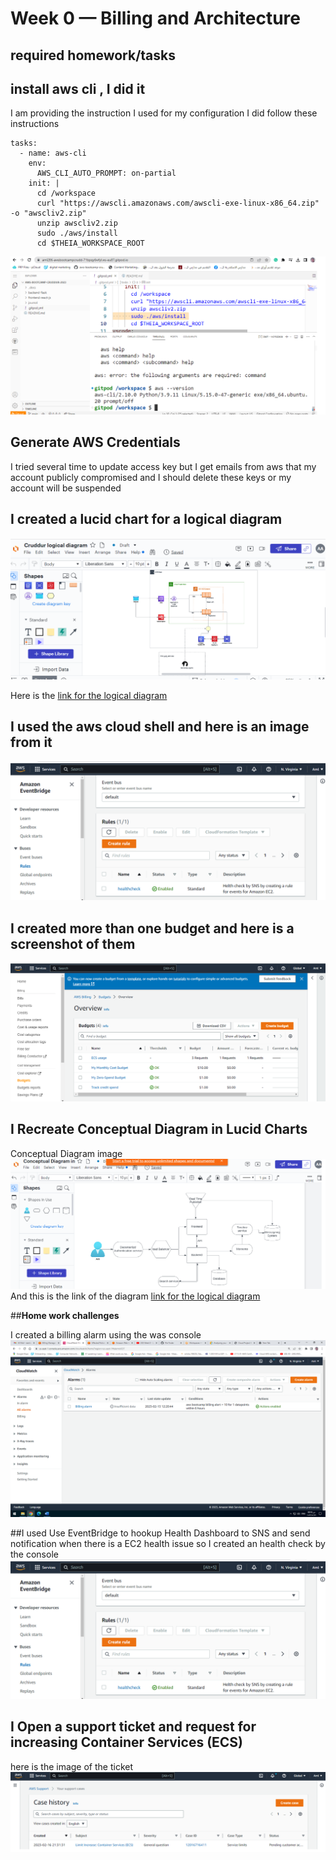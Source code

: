 # Week 0 — Billing and Architecture
## required homework/tasks
## install aws cli , I did it
I am providing the instruction I used for my configuration
I did follow these instructions

```
tasks:
  - name: aws-cli
    env:
      AWS_CLI_AUTO_PROMPT: on-partial
    init: |
      cd /workspace
      curl "https://awscli.amazonaws.com/awscli-exe-linux-x86_64.zip" -o "awscliv2.zip"
      unzip awscliv2.zip
      sudo ./aws/install
      cd $THEIA_WORKSPACE_ROOT
  ```
  ![gitpod aws cli installed image](assets/aws_cli.png)
## Generate AWS Credentials	
I tried several time to update access key but I get emails from aws that my account publicly compromised 
and I should delete these keys or my account will be suspended


##  I created a lucid chart for a logical diagram 
![logical digram image](assets/logical%20diagram.png)

 Here is the [link for the logical diagram](https://lucid.app/lucidchart/07998726-1ecc-4eba-bbde-b847efbdfa4d/edit?viewport_loc=-1831%2C320%2C3347%2C1448%2C0_0&invitationId=inv_6793fffa-ed59-4092-9c91-63c57fc69b3b)
 
  ## I used the aws cloud shell and here is an image from it
  ![Checking Health check](assets/healthcheck.png)
  ## I created more than one  budget and here is a screenshot of them
  ![created budget image](assets/Setting%20budget.png)
  
  ## I Recreate Conceptual Diagram in Lucid Charts 
  Conceptual Diagram image 
  ![Conceptual Diagram image](assets/Napkin.png)
  And this is the link of the diagram
  [link for the logical diagram](https://lucid.app/lucidchart/8da839b3-6487-4961-b7a0-29c3a0f576aa/edit?viewport_loc=61%2C123%2C1967%2C858%2C0_0&invitationId=inv_fef7c063-f0f8-4200-85b5-059d5860b99b)
  
       
       

   ##**Home work challenges**


   I created a billing alarm using the was console
   ![Billing alarm image](assets/Billing%20alarm.png)

  ##I used Use EventBridge to hookup Health Dashboard to SNS and send notification when there is a EC2 health issue so I  created an health check by the console
   ![EventBridge Checking Health check ](assets/health%20check.png)
   ## I Open a support ticket and request for increasing  Container Services (ECS)
   here is the image of the ticket 
    ![Support ticket image](assets/support%20ticket.png)













